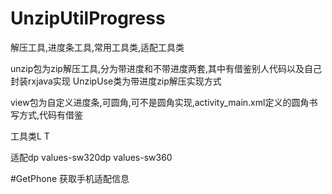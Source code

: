 # UnzipUtilProgress
解压工具,进度条工具,常用工具类,适配工具类


unzip包为zip解压工具,分为带进度和不带进度两套,其中有借鉴别人代码以及自己封装rxjava实现
UnzipUse类为带进度zip解压实现方式


view包为自定义进度条,可圆角,可不是圆角实现,activity_main.xml定义的圆角书写方式,代码有借鉴

工具类L T

适配dp values-sw320dp   values-sw360


#GetPhone  获取手机适配信息